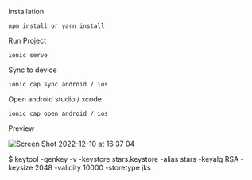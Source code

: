 Installation

`npm install or yarn install`

Run Project

`ionic serve`

Sync to device 

`ionic cap sync android / ios`

Open android studio / xcode

`ionic cap open android / ios`

Preview

![Screen Shot 2022-12-10 at 16 37 04](https://user-images.githubusercontent.com/58780032/206844040-e3b149d8-4845-4a32-8558-15fd431342e2.png)

$ keytool -genkey -v -keystore stars.keystore -alias stars -keyalg RSA -keysize 2048 -validity 10000 -storetype jks



